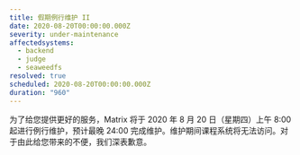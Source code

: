```yaml
---
title: 假期例行维护 II
date: 2020-08-20T00:00:00.000Z
severity: under-maintenance
affectedsystems:
  - backend
  - judge
  - seaweedfs
resolved: true
scheduled: 2020-08-20T00:00:00.000Z
duration: "960"
---
```

为了给您提供更好的服务，Matrix 将于 2020 年 8 月 20 日（星期四）上午 8:00 起进行例行维护，预计最晚 24:00 完成维护。维护期间课程系统将无法访问。对于由此给您带来的不便，我们深表歉意。